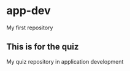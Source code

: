 # app-dev
My first repository

## This is for the quiz
My quiz repository in application development
